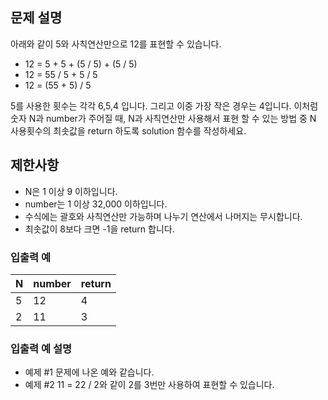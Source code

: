 ## 문제 설명
아래와 같이 5와 사칙연산만으로 12를 표현할 수 있습니다.

- 12 = 5 + 5 + (5 / 5) + (5 / 5)
- 12 = 55 / 5 + 5 / 5
- 12 = (55 + 5) / 5

5를 사용한 횟수는 각각 6,5,4 입니다. 그리고 이중 가장 작은 경우는 4입니다.
이처럼 숫자 N과 number가 주어질 때, N과 사칙연산만 사용해서 표현 할 수 있는 방법 중 N 사용횟수의 최솟값을 return 하도록 solution 함수를 작성하세요.

## 제한사항
- N은 1 이상 9 이하입니다.
- number는 1 이상 32,000 이하입니다.
- 수식에는 괄호와 사칙연산만 가능하며 나누기 연산에서 나머지는 무시합니다.
- 최솟값이 8보다 크면 -1을 return 합니다.
### 입출력 예
|N|number|return|
|---|---|---|
|5|12|4|
|2|11|3|
### 입출력 예 설명
- 예제 #1
문제에 나온 예와 같습니다.
- 예제 #2
11 = 22 / 2와 같이 2를 3번만 사용하여 표현할 수 있습니다.